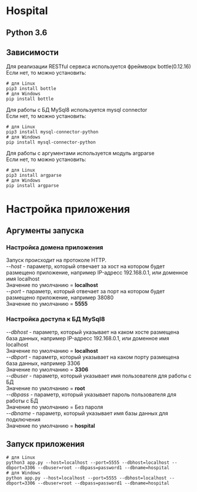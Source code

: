 # Hospital
## Python 3.6  
## Зависимости

Для реализации RESTful сервиса используется фреймворк bottle(0.12.16)  
Если нет, то можно установить:
```
# для Linux
pip3 install bottle
# для Windows
pip install bottle
```

Для работы с БД MySql8 используется mysql connector  
Если нет, то можно установить:
```
# для Linux
pip3 install mysql-connector-python
# для Windows
pip install mysql-connector-python
```
Для работы с аргументами используется модуль argparse  
Если нет, то можно установить:
```
# для Linux
pip3 install argparse
# для Windows
pip install argparse
```

# Настройка приложения
## Аргументы запуска
### Настройка домена приложения  
Запуск происходит на протоколе HTTP.    
_--host_ - параметр, который отвечает за хост на котором будет размещено приложение, например IP-адресс 192.168.0.1, или доменное имя localhost  
Значение по умолчанию = **localhost**    
_--port_ - параметр, который отвечает за порт на котором будет размещено приложение, например 38080  
Значение по умолчанию = **5555**  
  
### Настройка доступа к БД MySql8  
_--dbhost_ - параметр, который указывает на каком хосте размещена база данных, например IP-адресс 192.168.0.1, или доменное имя localhost  
Значение по умолчанию = **localhost**  
_--dbport_ - параметр, который указывает на каком порту размещена база данных, например 3306  
Значение по умолчанию = **3306**  
_--dbuser_ - параметр, который указывает имя пользователя для работы с БД  
Значение по умолчанию = **root**  
_--dbpass_ - параметр, который указывает пароль пользователя для работы с БД  
Значение по умолчанию = Без пароля  
_--dbname_ - параметр, который указывает имя базы данных для подключения   
Значение по умолчанию = **hospital**  

## Запуск приложения
```
# для Linux
python3 app.py --host=localhost --port=5555 --dbhost=localhost --dbport=3306 --dbuser=root --dbpass=password1 --dbname=hospital
# для Windows
python app.py --host=localhost --port=5555 --dbhost=localhost --dbport=3306 --dbuser=root --dbpass=password1 --dbname=hospital
```
